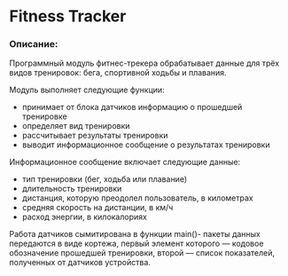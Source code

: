 # Fitness Tracker

### Описание:
Программный модуль фитнес-трекера обрабатывает данные для трёх видов тренировок: бега, спортивной ходьбы и плавания. 

Модуль выполняет следующие функции:  
* принимает от блока датчиков информацию о прошедшей тренировке
* определяет вид тренировки
* рассчитывает результаты тренировки
* выводит информационное сообщение о результатах тренировки

Информационное сообщение включает следующие данные:
* тип тренировки (бег, ходьба или плавание)
* длительность тренировки
* дистанция, которую преодолел пользователь, в километрах
* средняя скорость на дистанции, в км/ч
* расход энергии, в килокалориях

Работа датчиков сымитирована в функции main()- пакеты данных передаются в виде кортежа, первый элемент которого — кодовое обозначение прошедшей тренировки, второй — список показателей, полученных от датчиков устройства.
